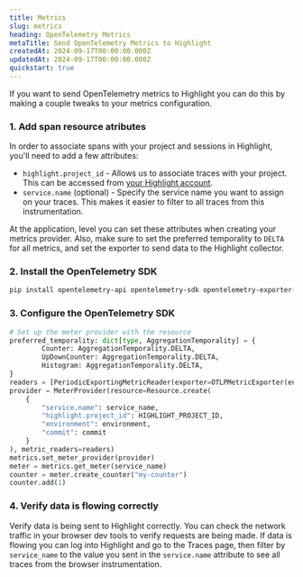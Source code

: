 ```yaml
---
title: Metrics
slug: metrics
heading: OpenTelemetry Metrics
metaTitle: Send OpenTelemetry Metrics to Highlight
createdAt: 2024-09-17T00:00:00.000Z
updatedAt: 2024-09-17T00:00:00.000Z
quickstart: true
---
```


If you want to send OpenTelemetry metrics to Highlight you can do this by making a couple tweaks to your metrics configuration.

### 1. Add span resource atributes

In order to associate spans with your project and sessions in Highlight, you'll need to add a few attributes:

* `highlight.project_id` - Allows us to associate traces with your project. This can be accessed from [your Highlight account](https://app.highlight.io/setup).
* `service.name` (optional) - Specify the service name you want to assign on your traces. This makes it easier to filter to all traces from this instrumentation.

At the application, level you can set these attributes when creating your metrics provider. Also, make sure to set the preferred temporality to `DELTA` for all metrics, and set the exporter to send data to the Highlight collector.

### 2. Install the OpenTelemetry SDK

```bash
pip install opentelemetry-api opentelemetry-sdk opentelemetry-exporter-otlp-proto-grpc
```

### 3. Configure the OpenTelemetry SDK

```python
# Set up the meter provider with the resource
preferred_temporality: dict[type, AggregationTemporality] = {
        Counter: AggregationTemporality.DELTA,
        UpDownCounter: AggregationTemporality.DELTA,
        Histogram: AggregationTemporality.DELTA,
}
readers = [PeriodicExportingMetricReader(exporter=OTLPMetricExporter(endpoint="https://otel.highlight.io:4317", insecure=True, preferred_temporality=preferred_temporality))]
provider = MeterProvider(resource=Resource.create(
    {
        "service.name": service_name,
        "highlight.project_id": HIGHLIGHT_PROJECT_ID,
        "environment": environment,
        "commit": commit
    }
), metric_readers=readers)
metrics.set_meter_provider(provider)
meter = metrics.get_meter(service_name)
counter = meter.create_counter("my-counter")
counter.add(1)
```

### 4. Verify data is flowing correctly

Verify data is being sent to Highlight correctly. You can check the network traffic in your browser dev tools to verify requests are being made. If data is flowing you can log into Highlight and go to the Traces page, then filter by `service_name` to the value you sent in the `service.name` attribute to see all traces from the browser instrumentation.
